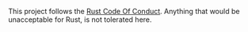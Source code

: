 This project follows the [Rust Code Of Conduct](https://www.rust-lang.org/en-US/conduct.html). Anything that would be unacceptable for Rust, is not tolerated here.
